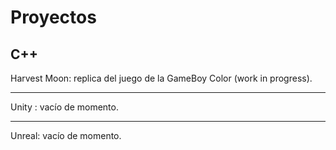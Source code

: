 # Proyectos

## C++

Harvest Moon: replica del juego de la GameBoy Color (work in progress). 

---

Unity : vacío de momento.

---

Unreal: vacío de momento.
